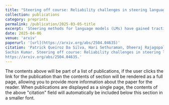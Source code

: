 ```yaml
---
title: "Steering off course: Reliability challenges in steering language models"
collection: publications
category: preprints
permalink: /publication/2025-03-05-title
excerpt: 'Steering methods for language models (LMs) have gained traction as lightweight alternatives to fine-tuning, enabling targeted modifications to model activations. However, prior studies primarily report results on a few models, leaving critical gaps in understanding the robustness of these methods. In this work, we systematically examine three prominent steering methods -- DoLa, function vectors, and task vectors. In contrast to the original studies, which evaluated a handful of models, we test up to 36 models belonging to 14 families with sizes ranging from 1.5B to 70B parameters. Our experiments reveal substantial variability in the effectiveness of the steering approaches, with a large number of models showing no improvement and at times degradation in steering performance. Our analysis demonstrate fundamental flaws in the assumptions underlying these methods, challenging their reliability as scalable steering solutions.'
date: 2025-04-06
venue: 'arxiv'
paperurl: '[url](https://arxiv.org/abs/2504.04635)'
citation: 'Patrick Queiroz Da Silva, Hari Sethuraman, Dheeraj Rajagopal, Hannaneh Hajishirzi, and
Sachin Kumar. Steering off course: Reliability challenges in steering language models, 2025. URL
https://arxiv.org/abs/2504.04635.'
---
```


The contents above will be part of a list of publications, if the user clicks the link for the publication than the contents of section will be rendered as a full page, allowing you to provide more information about the paper for the reader. When publications are displayed as a single page, the contents of the above "citation" field will automatically be included below this section in a smaller font.
